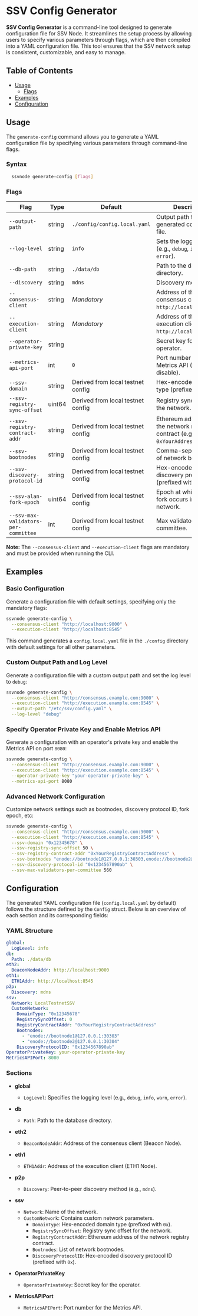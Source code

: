 # SSV Config Generator

**SSV Config Generator** is a command-line tool designed to generate configuration file for SSV Node. It streamlines the setup process by allowing users to specify various parameters through flags, which are then compiled into a YAML configuration file. This tool ensures that the SSV network setup is consistent, customizable, and easy to manage.

## Table of Contents

- [Usage](#usage)
    - [Flags](#flags)
- [Examples](#examples)
- [Configuration](#configuration)

## Usage

The `generate-config` command allows you to generate a YAML configuration file by specifying various parameters through command-line flags.

### Syntax

```bash
  ssvnode generate-config [flags]
```

### Flags

| Flag                                 | Type   | Default                           | Description                                                                |
|--------------------------------------|--------|-----------------------------------|----------------------------------------------------------------------------|
| `--output-path`                      | string | `./config/config.local.yaml`      | Output path for the generated configuration file.                          |
| `--log-level`                        | string | `info`                            | Sets the logging level (e.g., `debug`, `info`, `warn`, `error`).           |
| `--db-path`                          | string | `./data/db`                       | Path to the database directory.                                            |
| `--discovery`                        | string | `mdns`                            | Discovery method.                                                          |
| `--consensus-client`                 | string | _Mandatory_                       | Address of the consensus client (e.g., `http://localhost:9000`).           |
| `--execution-client`                 | string | _Mandatory_                       | Address of the execution client (e.g., `http://localhost:8545`).           |
| `--operator-private-key`             | string |                                   | Secret key for the operator.                                               |
| `--metrics-api-port`                 | int    | `0`                               | Port number for the Metrics API (set to `0` to disable).                   |
| `--ssv-domain`                       | string | Derived from local testnet config | Hex-encoded domain type (prefixed with `0x`).                              |
| `--ssv-registry-sync-offset`         | uint64 | Derived from local testnet config | Registry sync offset for the network.                                      |
| `--ssv-registry-contract-addr`       | string | Derived from local testnet config | Ethereum address of the network registry contract (e.g., `0xYourAddress`). |
| `--ssv-bootnodes`                    | string | Derived from local testnet config | Comma-separated list of network bootnodes.                                 |
| `--ssv-discovery-protocol-id`        | string | Derived from local testnet config | Hex-encoded discovery protocol ID (prefixed with `0x`).                    |
| `--ssv-alan-fork-epoch`              | uint64 | Derived from local testnet config | Epoch at which the Alan fork occurs in the network.                        |
| `--ssv-max-validators-per-committee` | int    | Derived from local testnet config | Max validators per committee.                                              |


**Note:** The `--consensus-client` and `--execution-client` flags are mandatory and must be provided when running the CLI.

## Examples

### Basic Configuration

Generate a configuration file with default settings, specifying only the mandatory flags:

```bash
ssvnode generate-config \
  --consensus-client "http://localhost:9000" \
  --execution-client "http://localhost:8545"
```

This command generates a `config.local.yaml` file in the `./config` directory with default settings for all other parameters.

### Custom Output Path and Log Level

Generate a configuration file with a custom output path and set the log level to `debug`:

```bash
ssvnode generate-config \
  --consensus-client "http://consensus.example.com:9000" \
  --execution-client "http://execution.example.com:8545" \
  --output-path "/etc/ssv/config.yaml" \
  --log-level "debug"
```

### Specify Operator Private Key and Enable Metrics API

Generate a configuration with an operator's private key and enable the Metrics API on port `8080`:

```bash
ssvnode generate-config \
  --consensus-client "http://consensus.example.com:9000" \
  --execution-client "http://execution.example.com:8545" \
  --operator-private-key "your-operator-private-key" \
  --metrics-api-port 8080
```

### Advanced Network Configuration

Customize network settings such as bootnodes, discovery protocol ID, fork epoch, etc:

```bash
ssvnode generate-config \
  --consensus-client "http://consensus.example.com:9000" \
  --execution-client "http://execution.example.com:8545" \
  --ssv-domain "0x12345678" \
  --ssv-registry-sync-offset 50 \
  --ssv-registry-contract-addr "0xYourRegistryContractAddress" \
  --ssv-bootnodes "enode://bootnode1@127.0.0.1:30303,enode://bootnode2@127.0.0.1:30304" \
  --ssv-discovery-protocol-id "0x1234567890ab" \
  --ssv-max-validators-per-committee 560
```

## Configuration

The generated YAML configuration file (`config.local.yaml` by default) follows the structure defined by the `Config` struct. Below is an overview of each section and its corresponding fields:

### YAML Structure

```yaml
global:
  LogLevel: info
db:
  Path: ./data/db
eth2:
  BeaconNodeAddr: http://localhost:9000
eth1:
  ETH1Addr: http://localhost:8545
p2p:
  Discovery: mdns
ssv:
  Network: LocalTestnetSSV
  CustomNetwork:
    DomainType: "0x12345678"
    RegistrySyncOffset: 0
    RegistryContractAddr: "0xYourRegistryContractAddress"
    Bootnodes:
      - "enode://bootnode1@127.0.0.1:30303"
      - "enode://bootnode2@127.0.0.1:30304"
    DiscoveryProtocolID: "0x1234567890ab"
OperatorPrivateKey: your-operator-private-key
MetricsAPIPort: 8080
```

### Sections

- **global**
    - `LogLevel`: Specifies the logging level (e.g., `debug`, `info`, `warn`, `error`).

- **db**
    - `Path`: Path to the database directory.

- **eth2**
    - `BeaconNodeAddr`: Address of the consensus client (Beacon Node).

- **eth1**
    - `ETH1Addr`: Address of the execution client (ETH1 Node).

- **p2p**
    - `Discovery`: Peer-to-peer discovery method (e.g., `mdns`).

- **ssv**
    - `Network`: Name of the network.
    - `CustomNetwork`: Contains custom network parameters.
        - `DomainType`: Hex-encoded domain type (prefixed with `0x`).
        - `RegistrySyncOffset`: Registry sync offset for the network.
        - `RegistryContractAddr`: Ethereum address of the network registry contract.
        - `Bootnodes`: List of network bootnodes.
        - `DiscoveryProtocolID`: Hex-encoded discovery protocol ID (prefixed with `0x`).

- **OperatorPrivateKey**
    - `OperatorPrivateKey`: Secret key for the operator.

- **MetricsAPIPort**
    - `MetricsAPIPort`: Port number for the Metrics API.